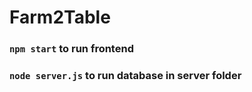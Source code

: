 # Farm2Table

### `npm start` to run frontend

### `node server.js` to run database in server folder

